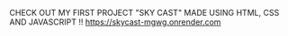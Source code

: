 CHECK OUT MY FIRST PROJECT "SKY CAST" MADE USING HTML, CSS AND JAVASCRIPT !!
https://skycast-mgwg.onrender.com

